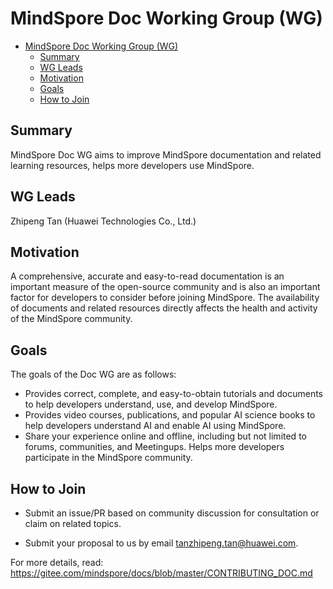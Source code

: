 ﻿# MindSpore Doc Working Group (WG)

<!-- TOC -->

- [MindSpore Doc Working Group (WG)](#mindspore-doc-working-group-wg)
    - [Summary](#summary)
    - [WG Leads](#wg-leads)
    - [Motivation](#motivation)
    - [Goals](#goals)
    - [How to Join](#how-to-join)

<!-- /TOC -->

## Summary

MindSpore Doc WG aims to improve MindSpore documentation and related learning resources, helps more developers use MindSpore.

## WG Leads

Zhipeng Tan (Huawei Technologies Co., Ltd.)

## Motivation

A comprehensive, accurate and easy-to-read documentation is an important measure of the open-source community and is also an important factor for developers to consider before joining MindSpore. The availability of documents and related resources directly affects the health and activity of the MindSpore community.

## Goals

The goals of the Doc WG are as follows:

- Provides correct, complete, and easy-to-obtain tutorials and documents to help developers understand, use, and develop MindSpore.
- Provides video courses, publications, and popular AI science books to help developers understand AI and enable AI using MindSpore.
- Share your experience online and offline, including but not limited to forums, communities, and Meetingups. Helps more developers participate in the MindSpore community.

## How to Join

- Submit an issue/PR based on community discussion for consultation or claim on related topics.

- Submit your proposal to us by email tanzhipeng.tan@huawei.com.

For more details, read: <https://gitee.com/mindspore/docs/blob/master/CONTRIBUTING_DOC.md>